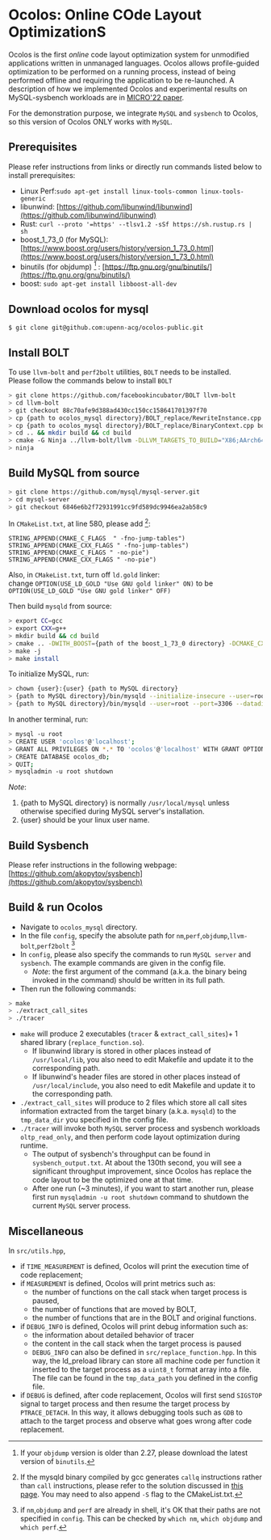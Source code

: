 # Ocolos: Online COde Layout OptimizationS
Ocolos is the first _online_ code layout optimization system for unmodified applications written in unmanaged languages. Ocolos allows profile-guided optimization to be performed on a running process, instead of being performed offline and requiring the application to be re-launched. A description of how we implemented Ocolos and experimental results on MySQL-sysbench workloads are in [MICRO'22 paper](https://ieeexplore.ieee.org/document/9923868).

For the demonstration purpose, we integrate `MySQL` and `sysbench` to Ocolos, so this version of Ocolos ONLY works with `MySQL`. 




## Prerequisites
Please refer instructions from links or directly run commands listed below to install prerequisites: 
- Linux Perf:`sudo apt-get install linux-tools-common linux-tools-generic` 
- libunwind: [https://github.com/libunwind/libunwind](https://github.com/libunwind/libunwind) 
- Rust: `curl --proto '=https' --tlsv1.2 -sSf https://sh.rustup.rs | sh` 
- boost_1_73_0 (for MySQL): [https://www.boost.org/users/history/version_1_73_0.html](https://www.boost.org/users/history/version_1_73_0.html) 
- binutils (for objdump) [^1] : [https://ftp.gnu.org/gnu/binutils/](https://ftp.gnu.org/gnu/binutils/) 
- boost: `sudo apt-get install libboost-all-dev` 
[^1]:If your `objdump` version is older than 2.27, please download the latest version of `binutils`.  

## Download ocolos for mysql
```
$ git clone git@github.com:upenn-acg/ocolos-public.git
```


## Install BOLT 
To use `llvm-bolt` and `perf2bolt` utilities, `BOLT` needs to be installed. \
Please follow the commands below to install `BOLT` 
```bash
> git clone https://github.com/facebookincubator/BOLT llvm-bolt
> cd llvm-bolt
> git checkout 88c70afe9d388ad430cc150cc158641701397f70
> cp {path to ocolos_mysql directory}/BOLT_replace/RewriteInstance.cpp bolt/lib/Rewrite/RewriteInstance.cpp
> cp {path to ocolos_mysql directory}/BOLT_replace/BinaryContext.cpp bolt/lib/Core/BinaryContext.cpp
> cd .. && mkdir build && cd build
> cmake -G Ninja ../llvm-bolt/llvm -DLLVM_TARGETS_TO_BUILD="X86;AArch64" -DCMAKE_BUILD_TYPE=Release -DLLVM_ENABLE_ASSERTIONS=ON -DLLVM_ENABLE_PROJECTS="clang;lld;bolt"
> ninja
```


## Build MySQL from source 
```bash
> git clone https://github.com/mysql/mysql-server.git 
> cd mysql-server 
> git checkout 6846e6b2f72931991cc9fd589dc9946ea2ab58c9 
```
In `CMakeList.txt`, at line 580, please add [^2]: 
[^2]: If the mysqld binary compiled by gcc generates `callq` instructions rather than `call` instructions, please refer to the solution discussed in [this page](https://github.com/upenn-acg/ocolos-public/issues/1). You may need to also append `-S` flag to the CMakeList.txt.

`STRING_APPEND(CMAKE_C_FLAGS  " -fno-jump-tables")` \
`STRING_APPEND(CMAKE_CXX_FLAGS " -fno-jump-tables")` \
`STRING_APPEND(CMAKE_C_FLAGS " -no-pie")` \
`STRING_APPEND(CMAKE_CXX_FLAGS " -no-pie")`

Also, in `CMakeList.txt`, turn off `ld.gold` linker: \
change `OPTION(USE_LD_GOLD "Use GNU gold linker" ON)` to be `OPTION(USE_LD_GOLD "Use GNU gold linker" OFF)`

Then build `mysqld` from source:
```bash
> export CC=gcc 
> export CXX=g++
> mkdir build && cd build 
> cmake .. -DWITH_BOOST={path of the boost_1_73_0 directory} -DCMAKE_CXX_LINK_FLAGS=-Wl,--emit-relocs -DCMAKE_C_LINK_FLAGS=-Wl,--emit-relocs -DBUILD_CONFIG=mysql_release 
> make -j
> make install
```


To initialize MySQL, run:
```bash
> chown {user}:{user} {path to MySQL directory}
> {path to MySQL directory}/bin/mysqld --initialize-insecure --user=root --datadir={your data dir path of MySQL} 
> {path to MySQL directory}/bin/mysqld --user=root --port=3306 --datadir={your data dir path of MySQL}
```
In another terminal, run:
```bash
> mysql -u root
> CREATE USER 'ocolos'@'localhost';
> GRANT ALL PRIVILEGES ON *.* TO 'ocolos'@'localhost' WITH GRANT OPTION;
> CREATE DATABASE ocolos_db;
> QUIT;
> mysqladmin -u root shutdown
```
_Note_: 
1. {path to MySQL directory} is normally `/usr/local/mysql` unless otherwise specified during MySQL server's installation.  
2. {user} should be your linux user name. 


## Build Sysbench 
Please refer instructions in the following webpage:\
[https://github.com/akopytov/sysbench](https://github.com/akopytov/sysbench) 


## Build & run Ocolos
- Navigate to `ocolos_mysql` directory.  
- In the file `config`, specify the absolute path for `nm`,`perf`,`objdump`,`llvm-bolt`,`perf2bolt` [^3]
   [^3]: if `nm`,`objdump` and `perf` are already in shell, it's OK that their paths are not specified in `config`. This can be checked by `which nm`, `which objdump` and `which perf`.
- In `config`, please also specify the commands to run `MySQL server` and `sysbench`. The example commands are given in the config file. 
   * _Note_: the first argument of the command (a.k.a. the binary being invoked in the command) should be written in its full path. 
- Then run the following commands:

```bash
> make
> ./extract_call_sites
> ./tracer

```
- `make` will produce 2 executables (`tracer` & `extract_call_sites`)+ 1 shared library (`replace_function.so`). 
   * If libunwind library is stored in other places instead of `/usr/local/lib`, you also need to edit Makefile and update it to the corresponding path.
   * If libunwind's header files are stored in other places instead of `/usr/local/include`, you also need to edit Makefile and update it to the corresponding path. 
- `./extract_call_sites` will produce to 2 files which store all call sites information extracted from the target binary (a.k.a. `mysqld`) to the `tmp_data_dir` you specified in the config file. 
- `./tracer` will invoke both `MySQL` server process and sysbench workloads `oltp_read_only`, and then perform code layout optimization during runtime. 
   * The output of sysbench's throughput can be found in `sysbench_output.txt`. At about the 130th second, you will see a significant throughput improvement, since Ocolos has replace the code layout to be the optimized one at that time.
   * After one run (~3 minutes), if you want to start another run, please first run `mysqladmin -u root shutdown` command to shutdown the current `MySQL` server process. 
 
## Miscellaneous
In `src/utils.hpp`,
- if `TIME_MEASUREMENT` is defined, Ocolos will print the execution time of code replacement;
- if `MEASUREMENT` is defined, Ocolos will print metrics such as:  
  * the number of functions on the call stack when target process is paused,
  * the number of functions that are moved by BOLT,
  * the number of functions that are in the BOLT and original functions.
- if `DEBUG_INFO` is defined, Ocolos will print debug information such as:
  * the information about detailed behavior of tracer
  * the content in the call stack when the target process is paused
  * `DEBUG_INFO` can also be defined in `src/replace_function.hpp`. In this way, the ld_preload library can store all machine code per function it inserted to the target process as a `uint8_t` format array into a file. The file can be found in the `tmp_data_path` you defined in the config file. 
- if `DEBUG` is defined, after code replacement, Ocolos will first send `SIGSTOP` signal to target process and then resume the target process by `PTRACE_DETACH`. In this way, it allows debugging tools such as `GDB` to attach to the target process and observe what goes wrong after code replacement.


